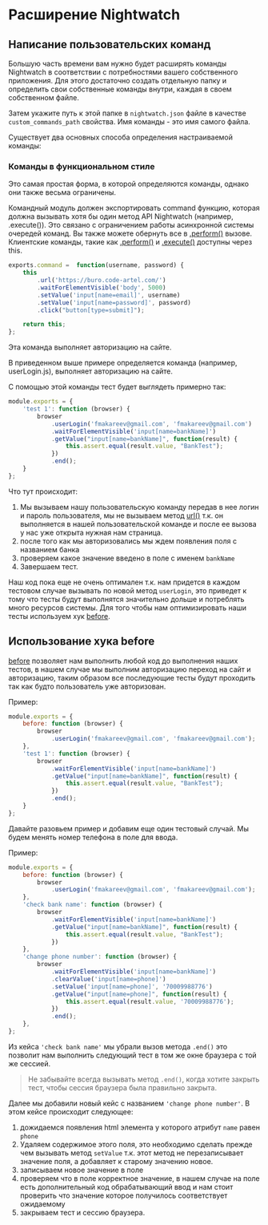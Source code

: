 # Расширение Nightwatch

## Написание пользовательских команд

Большую часть времени вам нужно будет расширять команды Nightwatch в 
соответствии с потребностями вашего собственного приложения. 
Для этого достаточно создать отдельную папку и определить 
свои собственные команды внутри, каждая в своем собственном файле.

Затем укажите путь к этой папке в `nightwatch.json` файле в качестве `custom_commands_path` 
свойства. Имя команды - это имя самого файла.

Существует два основных способа определения настраиваемой команды:

### Команды в функциональном стиле

Это самая простая форма, в которой определяются команды, однако они также весьма ограничены.

Командный модуль должен экспортировать command функцию, 
которая должна вызывать хотя бы один метод API Nightwatch (например, .execute()). 
Это связано с ограничением работы асинхронной системы очередей команд. 
Вы также можете обернуть все в [.perform()](http://nightwatchjs.org/api/perform.html) вызове. 
Клиентские команды, такие как [.perform()](http://nightwatchjs.org/api/perform.html) и 
[.execute()](http://nightwatchjs.org/api/execute.html) доступны через this.

```js
exports.command =  function(username, password) {
    this
        .url('https://buro.code-artel.com/')
        .waitForElementVisible('body', 5000)
        .setValue('input[name=email]', username)
        .setValue('input[name=password]', password)
        .click("button[type=submit]");

    return this;
};
```

Эта команда выполняет авторизацию на сайте.

В приведенном выше примере определяется команда (например, userLogin.js), выполняет авторизацию на сайте.

С помощью этой команды тест будет выглядеть примерно так:

```js
module.exports = {
    'test 1': function (browser) {
        browser
            .userLogin('fmakareev@gmail.com', 'fmakareev@gmail.com')        
            .waitForElementVisible('input[name=bankName]')
            .getValue("input[name=bankName]", function(result) {
                this.assert.equal(result.value, "BankTest");
            })
            .end();
    }
};
```

Что тут происходит:

1) Мы вызываем нашу пользовательскую команду передав в нее логин и пароль пользователя, мы не вызываем метод 
[url()](http://nightwatchjs.org/api/url.html) т.к. он выполняется в нашей пользовательской команде и после ее вызова у нас уже открыта нужная нам страница.
2) после того как мы авторизовались мы ждем появления поля с названием банка
3) проверяем какое значение введено в поле с именем `bankName`
4) Завершаем тест.

Наш код пока еще не очень оптимален т.к. нам придется в каждом тестовом случае вызывать по новой метод `userLogin`,
это приведет к тому что тесты будут выполнятся значительно дольше и потреблять много ресурсов системы. Для того чтобы нам оптимизировать наши тесты используем
хук [before](http://nightwatchjs.org/guide#using-before-each-and-after-each-hooks).

## Использование хука before

[before](http://nightwatchjs.org/guide#using-before-each-and-after-each-hooks) позволяет нам выполнить любой код до выполнения наших тестов, 
в нашем случае мы выполним авторизацию переход на сайт и авторизацию, таким образом все последующие тесты 
будут проходить так как будто пользователь уже авторизован.

Пример:

```js
module.exports = {
    before: function (browser) {
        browser
            .userLogin('fmakareev@gmail.com', 'fmakareev@gmail.com');
    },
    'test 1': function (browser) {
        browser
            .waitForElementVisible('input[name=bankName]')
            .getValue("input[name=bankName]", function(result) {
                this.assert.equal(result.value, "BankTest");
            })
            .end();
    }
};
``` 

Давайте разовьем пример и добавим еще один тестовый случай. Мы будем менять номер телефона в поле для ввода.

Пример:

```js
module.exports = {
    before: function (browser) {
        browser
            .userLogin('fmakareev@gmail.com', 'fmakareev@gmail.com');
    },
    'check bank name': function (browser) {
        browser
            .waitForElementVisible('input[name=bankName]')
            .getValue("input[name=bankName]", function(result) {
                this.assert.equal(result.value, "BankTest");
            })
    },
    'change phone number': function (browser) {
        browser
            .waitForElementVisible('input[name=bankName]')
            .clearValue('input[name=phone]')
            .setValue('input[name=phone]', '70009988776')
            .getValue("input[name=phone]", function(result) {
                this.assert.equal(result.value, '70009988776');
            })
            .end();
    },
};
``` 

Из кейса `'check bank name'` мы убрали вызов метода `.end()` это позволит нам выполнить следующий 
тест в том же окне браузера с той же сессией.

> Не забывайте всегда вызывать метод `.end()`, когда хотите закрыть тест, чтобы сессия браузера была правильно закрыта.

Далее мы добавили новый кейс с названием `'change phone number'`. В этом кейсе происходит следующее:

1. дожидаемся появления html элемента у которого атрибут `name` равен `phone`
2. Удаляем содержимое этого поля, это необходимо сделать прежде чем вызывать метод `setValue` т.к. этот метод не перезаписывает значение поля, 
а добавляет к старому значению новое.
3. записываем новое значение в поле
4. проверяем что в поле корректное значение, в нашем случае на поле есть дополнительный код обрабатывающий ввод и нам стоит проверить что значение которое 
получилось соответствует ожидаемому
5. закрываем тест и сессию браузера.

